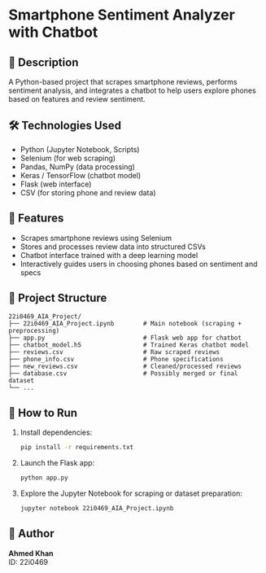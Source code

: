 # Smartphone Sentiment Analyzer with Chatbot

## 📌 Description
A Python-based project that scrapes smartphone reviews, performs sentiment analysis, and integrates a chatbot to help users explore phones based on features and review sentiment.

## 🛠️ Technologies Used
- Python (Jupyter Notebook, Scripts)
- Selenium (for web scraping)
- Pandas, NumPy (data processing)
- Keras / TensorFlow (chatbot model)
- Flask (web interface)
- CSV (for storing phone and review data)

## 🚀 Features
- Scrapes smartphone reviews using Selenium
- Stores and processes review data into structured CSVs
- Chatbot interface trained with a deep learning model
- Interactively guides users in choosing phones based on sentiment and specs

## 📁 Project Structure
```
22i0469_AIA_Project/
├── 22i0469_AIA_Project.ipynb        # Main notebook (scraping + preprocessing)
├── app.py                           # Flask web app for chatbot
├── chatbot_model.h5                 # Trained Keras chatbot model
├── reviews.csv                      # Raw scraped reviews
├── phone_info.csv                   # Phone specifications
├── new_reviews.csv                  # Cleaned/processed reviews
├── database.csv                     # Possibly merged or final dataset
└── ...
```

## 🔧 How to Run
1. Install dependencies:
   ```bash
   pip install -r requirements.txt
   ```
2. Launch the Flask app:
   ```bash
   python app.py
   ```
3. Explore the Jupyter Notebook for scraping or dataset preparation:
   ```bash
   jupyter notebook 22i0469_AIA_Project.ipynb
   ```

## 👤 Author
**Ahmed Khan**  
ID: 22i0469
